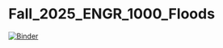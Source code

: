 # Fall_2025_ENGR_1000_Floods

[![Binder](https://mybinder.org/badge_logo.svg)](https://mybinder.org/v2/gh/UConn-EFC/Fall_2025_ENGR_1000_Floods/HEAD?urlpath=%2Fdoc%2Ftree%2Ffloods_demo.ipynb)
